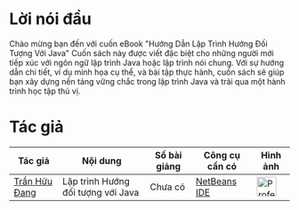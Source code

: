 # Lời nói đầu
Chào mừng bạn đến với cuốn eBook "Hướng Dẫn Lập Trình Hướng Đối Tượng Với Java" Cuốn sách này được viết đặc biệt cho những người mới tiếp xúc với ngôn ngữ lập trình Java hoặc lập trình nói chung. Với sự hướng dẫn chi tiết, ví dụ minh họa cụ thể, và bài tập thực hành, cuốn sách sẽ giúp bạn xây dựng nền tảng vững chắc trong lập trình Java và trải qua một hành trình học tập thú vị.

# Tác giả
| Tác giả | Nội dung     | Số bài giảng | Công cụ cần có | Hình ảnh |
|--------|-------------|---------|-----------|----------|
|[Trần Hữu Đang]()| Lập trình Hướng đối tượng với Java| Chưa có | [NetBeans IDE](https://netbeans.apache.org/) | <img src="https://logos-download.com/wp-content/uploads/2020/07/NetBeans_Logo.png" title="" alt="Professor Male.png" width="35"> |